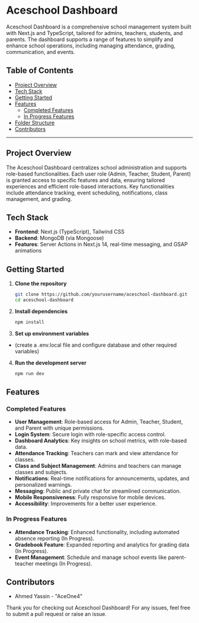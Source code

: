 # Aceschool Dashboard

Aceschool Dashboard is a comprehensive school management system built with Next.js and TypeScript, tailored for admins, teachers, students, and parents. The dashboard supports a range of features to simplify and enhance school operations, including managing attendance, grading, communication, and events.

## Table of Contents

- [Project Overview](#project-overview)
- [Tech Stack](#tech-stack)
- [Getting Started](#getting-started)
- [Features](#features)
  - [Completed Features](#completed-features)
  - [In Progress Features](#in-progress-features)
- [Folder Structure](#folder-structure)
- [Contributors](#contributors)

---

## Project Overview

The Aceschool Dashboard centralizes school administration and supports role-based functionalities. Each user role (Admin, Teacher, Student, Parent) is granted access to specific features and data, ensuring tailored experiences and efficient role-based interactions. Key functionalities include attendance tracking, event scheduling, notifications, class management, and grading.

## Tech Stack

- **Frontend**: Next.js (TypeScript), Tailwind CSS
- **Backend**: MongoDB (via Mongoose)
- **Features**: Server Actions in Next.js 14, real-time messaging, and GSAP animations

## Getting Started

1. **Clone the repository**

   ```bash
   git clone https://github.com/yourusername/aceschool-dashboard.git
   cd aceschool-dashboard

   ```

2. **Install dependencies**

   ```bash
   npm install


   ```

3. **Set up environment variables**

- (create a .env.local file and configure database and other required variables)

4. **Run the development server**

   ```bash
   npm run dev

   ```

## Features

### Completed Features

- **User Management**: Role-based access for Admin, Teacher, Student, and Parent with unique permissions.
- **Login System**: Secure login with role-specific access control.
- **Dashboard Analytics**: Key insights on school metrics, with role-based data.
- **Attendance Tracking**: Teachers can mark and view attendance for classes.
- **Class and Subject Management**: Admins and teachers can manage classes and subjects.
- **Notifications**: Real-time notifications for announcements, updates, and personalized warnings.
- **Messaging**: Public and private chat for streamlined communication.
- **Mobile Responsiveness**: Fully responsive for mobile devices.
- **Accessibility**: Improvements for a better user experience.

### In Progress Features

- **Attendance Tracking**: Enhanced functionality, including automated absence reporting (In Progress).
- **Gradebook Feature**: Expanded reporting and analytics for grading data (In Progress).
- **Event Management**: Schedule and manage school events like parent-teacher meetings (In Progress).

## Contributors

- Ahmed Yassin - "AceOne4"

Thank you for checking out Aceschool Dashboard! For any issues, feel free to submit a pull request or raise an issue.
